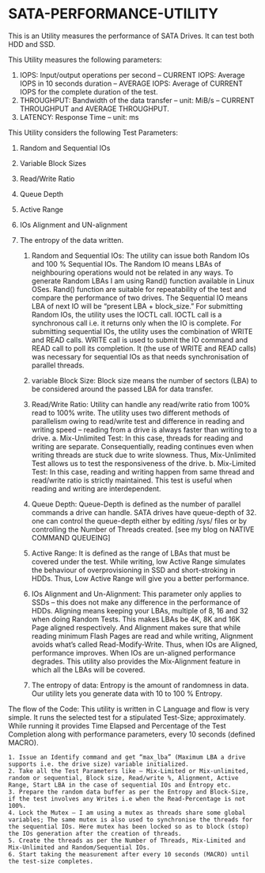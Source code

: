 # SATA-PERFORMANCE-UTILITY
This is an Utility measures the performance of SATA Drives. It can test both HDD and SSD.

This Utility measures the following parameters:
1. IOPS: Input/output operations per second
   – CURRENT IOPS: Average IOPS in 10 seconds duration
   – AVERAGE IOPS: Average of CURRENT IOPS for the complete duration of the test.
2. THROUGHPUT: Bandwidth of the data transfer – unit: MiB/s
– CURRENT THROUGHPUT and AVERAGE THROUGHPUT.
3. LATENCY: Response Time – unit: ms

This Utility considers the following Test Parameters:
1. Random and Sequential IOs
2. Variable Block Sizes
3. Read/Write Ratio
4. Queue Depth
5. Active Range
6. IOs Alignment and UN-alignment
7. The entropy of the data written.

    1. Random and Sequential IOs: The utility can issue both Random IOs and 100 % Sequential IOs. The Random IO means LBAs of neighbouring operations would not be related in any ways. To generate Random LBAs I am using  Rand() function available in Linux OSes. Rand() function are suitable for repeatability of the test and compare the performance of two drives. The Sequential IO means LBA of next IO will be “present LBA + block_size.” For submitting Random IOs, the utility uses the IOCTL call. IOCTL call is a synchronous call i.e. it returns only when the IO is complete. For submitting sequential IOs, the utility uses the combination of WRITE and READ calls. WRITE call is used to submit the IO command and READ call to poll its completion. It (the use of WRITE and READ calls) was necessary for sequential IOs as that needs synchronisation of parallel threads.
    
    2. variable Block Size: Block size means the number of sectors (LBA) to be considered around the passed LBA for data transfer.
   
    3. Read/Write Ratio: Utility can handle any read/write ratio from 100% read to 100% write. The utility uses two different methods of parallelism owing to read/write test and difference in reading and writing speed – reading from a drive is always faster than writing to a drive.
    a. Mix-Unlimited Test: In this case, threads for reading and writing are separate. Consequentially, reading continues even when writing threads are stuck due to write slowness. Thus, Mix-Unlimited Test allows us to test the responsiveness of the drive.
    b. Mix-Limited Test: In this case, reading and writing happen from same thread and read/write ratio is strictly maintained. This test is useful when reading and writing are interdependent.
    
    4. Queue Depth: Queue-Depth is defined as the number of parallel commands a drive can handle. SATA drives have queue-depth of 32. one can control the queue-depth either by editing /sys/ files or by controlling the Number of Threads created. [see my blog on NATIVE COMMAND QUEUEING]
    
    5. Active Range: It is defined as the range of LBAs that must be covered under the test. While writing, low Active Range simulates the behaviour of overprovisioning in SSD and short-stroking in HDDs. Thus, Low Active Range will give you a better performance.
    
    6. IOs Alignment and Un-Alignment: This parameter only applies to SSDs – this does not make any difference in the performance of HDDs. Aligning means keeping your LBAs, multiple of 8, 16 and 32 when doing Random Tests. This makes LBAs be 4K, 8K and 16K Page aligned respectively. And Alignment makes sure that while reading minimum Flash Pages are read and while writing, Alignment avoids what’s called Read-Modify-Write. Thus, when IOs are Aligned, performance improves. When IOs are un-aligned performance degrades. This utility also provides the Mix-Alignment feature in which all the LBAs will be covered.
    
    7. The entropy of data: Entropy is the amount of randomness in data. Our utility lets you generate data with 10 to 100 % Entropy.

The flow of the Code:
This utility is written in C Language and flow is very simple. It runs the selected test for a stipulated Test-Size; approximately. While running it provides Time Elapsed and Percentage of the Test Completion along with performance parameters, every 10 seconds (defined MACRO).

    1. Issue an Identify command and get “max_lba” (Maximum LBA a drive supports i.e. the drive size) variable initialized.
    2. Take all the Test Parameters like – Mix-Limited or Mix-unlimited, random or sequential, Block size, Read/write %, Alignment, Active Range, Start LBA in the case of sequential IOs and Entropy etc.
    3. Prepare the random data buffer as per the Entropy and Block-Size, if the test involves any Writes i.e when the Read-Percentage is not 100%.
    4. Lock the Mutex – I am using a mutex as threads share some global variables; The same mutex is also used to synchronise the threads for the sequential IOs. Here mutex has been locked so as to block (stop) the IOs generation after the creation of threads.
    5. Create the threads as per the Number of Threads, Mix-Limited and Mix-Unlimited and Random/Sequential IOs.
    6. Start taking the measurement after every 10 seconds (MACRO) until the test-size completes.
